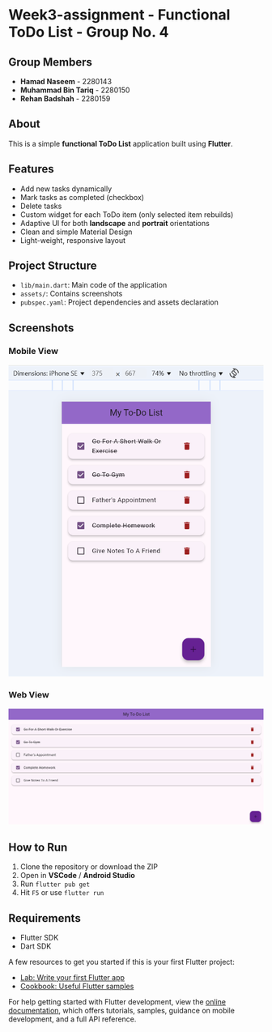 # Week3-assignment - Functional ToDo List - Group No. 4

## Group Members
- **Hamad Naseem** - 2280143  
- **Muhammad Bin Tariq** - 2280150
- **Rehan Badshah** - 2280159

## About
This is a simple **functional ToDo List** application built using **Flutter**.

## Features
- Add new tasks dynamically
- Mark tasks as completed (checkbox)
- Delete tasks
- Custom widget for each ToDo item (only selected item rebuilds)
- Adaptive UI for both **landscape** and **portrait** orientations
- Clean and simple Material Design
- Light-weight, responsive layout

## Project Structure
- `lib/main.dart`: Main code of the application
- `assets/`: Contains screenshots
- `pubspec.yaml`: Project dependencies and assets declaration

## Screenshots

### Mobile View
![Mobile Screenshot](assets/mobile.png)

### Web View
![Web Screenshot](assets/web.png)

## How to Run
1. Clone the repository or download the ZIP
2. Open in **VSCode** / **Android Studio**
3. Run `flutter pub get`
4. Hit `F5` or use `flutter run`

## Requirements
- Flutter SDK
- Dart SDK 

A few resources to get you started if this is your first Flutter project:

- [Lab: Write your first Flutter app](https://docs.flutter.dev/get-started/codelab)
- [Cookbook: Useful Flutter samples](https://docs.flutter.dev/cookbook)

For help getting started with Flutter development, view the
[online documentation](https://docs.flutter.dev/), which offers tutorials,
samples, guidance on mobile development, and a full API reference.
